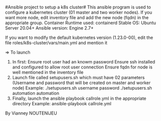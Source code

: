 #Ansible project to setup a k8s cluster#
This ansible program is used to configure a kubernetes cluster (01 master and two worker nodes).
If you want more node, edit inventory file and add the new node (fqdn) in the appropriate group.
Container Runtime used: containerd
Stable OS: Ubuntu Server 20.04+
Ansible version: Engine 2.7+

If you want to modify the default kubernetes version (1.23.0-00), edit the file roles/k8s-cluster/vars/main.yml and mention it

=> To launch
1. In first:
  Ensure root user had an knowm password 
  Ensure ssh installed and configured to allow root user connection
  Ensure fqdn for node is well mentioned in the inventory file
2. Launch file called setupusers.sh which must have 02 parameters (Username and password that will be created on master and worker node)
Example: ./setupusers.sh username  password
         ./setupusers.sh automation automation
3. Finally, launch the ansible playbook callrole.yml in the appropriate directory
Example: ansible-playbook callrole.yml

By Vianney NOUTENIJEU
